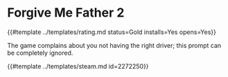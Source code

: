 # Forgive Me Father 2

{{#template ../templates/rating.md status=Gold installs=Yes opens=Yes}} 

The game complains about you not having the right driver; this prompt can be completely ignored.

{{#template ../templates/steam.md id=2272250}}